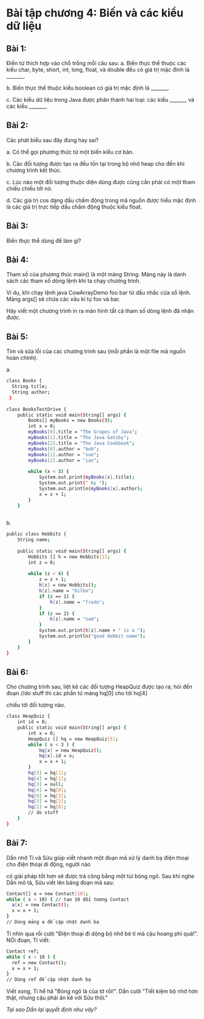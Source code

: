 # Bài tập chương 4: Biến và các kiểu dữ liệu
## Bài 1:
Điền từ thích hợp vào chỗ trống mỗi câu sau:
a. Biến thực thể thuộc các kiểu char, byte, short, int, long, float, và double đều có giá trị mặc đinh là _______.

b. Biến thực thể thuộc kiểu boolean có giá trị mặc định là _______.

c. Các kiểu dữ liệu trong Java được phân thành hai loại: các kiểu _______ và các kiểu _______.
## Bài 2:
Các phát biểu sau đây đúng hay sai?

a. Có thể gọi phương thức từ một biến kiểu cơ bản.

b. Các đối tượng được tạo ra đều tồn tại trong bộ nhớ heap cho đến khi chương trình kết thúc.

c. Lúc nào một đối tượng thuộc diện dùng được cũng cần phải có một tham chiếu chiếu tới nó.

d. Các giá trị cos dạng dấu chấm động trong mã nguồn được hiểu mặc định là các giá trị trực tiếp dấu chấm động thuộc kiểu float.
## Bài 3:
Biến thực thể dùng để làm gì?
## Bài 4:
Tham số của phương thúc main() là một mảng String. Mảng này là danh sách các tham số dòng lệnh khi ta chạy chương trình.

Ví dụ, khi chạy lệnh java CowArrayDemo foo bar từ dấu nhắc cửa sổ lệnh. Mảng args[] sẽ chứa các xâu kí tự foo và bar.

Hãy viết một chương trình in ra màn hình tất cả tham số dòng lệnh đã nhận được.
## Bài 5:
Tìm và sửa lỗi của các chương trình sau (mỗi phần là một file mã nguồn hoàn chỉnh).

a.
```sh
class Books {
  String title;
  String author;
 }
 
class BooksTestDrive {
    public static void main(String[] args) {
        Books[] myBooks = new Books(3);
        int x = 0;
        myBooks[0].title = "The Grapes of Java";
        myBooks[1].title = "The Java Gatsby";
        myBooks[2].title = "The Java Cookbook";
        myBooks[0].author = "bob";
        myBooks[1].author = "sue";
        myBooks[2].author = "ian";
        
        while (x < 3) {
            System.out.print(myBooks[x].title);
            System.out.print(" by ");
            System.out.println(myBooks[x].author);
            x = x + 1;
        }
    }
  
```
b.
```sh
public class Hobbits {
    String name;
    
    public static void main(String[] args) {
        Hobbits [] h = new Hobbits[3];
        int z = 0;
        
        while (z < 4) {
            z = z + 1;
            h[z] = new Hobbits();
            h[z].name = "bilbo";
            if (z == 1) {
                h[z].name = "frodo";
            }
            if (z == 2) {
                h[z].name = "sam";
            }
            System.out.print(h[z].name + " is a ");
            System.out.println("good Hobbit name");
        }
    }
}
```
## Bài 6:
Cho chương trình sau, liệt kê các đối tượng HeapQuiz được tạo ra; hỏi đến đoạn //do stuff thì các phần tử mảng hq[0] cho tới hq[4]

chiếu tới đối tượng nào.
```sh
class HeapQuiz {
    int id = 0;
    public static void main(String[] args) {
        int x = 0;
        HeapQuiz [] hq = new HeapQuiz[5];
        while ( x < 3 ) {
            hq[x] = new HeapQuiz();
            hq[x].id = x;
            x = x + 1;
        }
        hq[3] = hq[1];
        hq[4] = hq[1];
        hq[3] = null;
        hq[4] = hq[0];
        hq[0] = hq[3];
        hq[3] = hq[2];
        hq[2] = hq[0];
        // do stuff
    }
}
```
## Bài 7:
Dần nhờ Tí và Sửu giúp viết nhanh một đoạn mã xử lý danh bạ điện thoại cho điện thoại di động, người nào

có giải pháp tốt hơn sẽ được trả công bằng một túi bỏng ngô. Sau khi nghe Dần mô tả, Sửu viết lên bảng đoạn mã sau:
```sh
Contact[] a = new Contact[10];
while ( x < 10) { // tạo 10 đối tượng Contact
  a[x] = new Contact();
  x = x + 1;
}
// Dùng mảng a để cập nhật danh bạ
```
Tí nhìn qua rồi cười "Điện thoại đi dộng bộ nhớ bé tí mà cậu hoang phí quá!". NÓi đoạn, Tí viết:
```sh
Contact ref;
while ( x < 10 ) {
  ref = new Contact();
  x = x + 1;
}
// Dùng ref để cập nhật danh bạ
```
Viết xong, Tí hể hả "Bỏng ngô là của tớ rồi!". Dần cười "Tiết kiệm bộ nhớ hơn thật, nhưng cậu phải ăn ké với Sửu thôi."

*Tại sao Dần lại quyết định như vây?*
